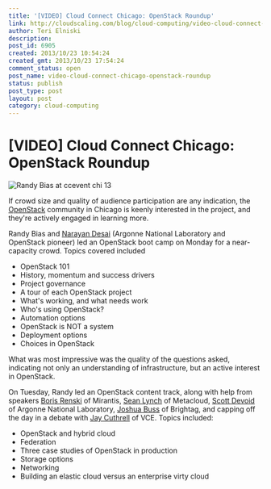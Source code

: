 ```yaml
---
title: '[VIDEO] Cloud Connect Chicago: OpenStack Roundup'
link: http://cloudscaling.com/blog/cloud-computing/video-cloud-connect-chicago-openstack-roundup/
author: Teri Elniski
description: 
post_id: 6905
created: 2013/10/23 10:54:24
created_gmt: 2013/10/23 17:54:24
comment_status: open
post_name: video-cloud-connect-chicago-openstack-roundup
status: publish
post_type: post
layout: post
category: cloud-computing
---
```


# [VIDEO] Cloud Connect Chicago: OpenStack Roundup

![Randy Bias at ccevent chi 13](http://www.cloudscaling.com/wp-content/uploads/2013/10/Randy-Bias-at-ccevent-chi-13.png)

If crowd size and quality of audience participation are any indication, the [OpenStack](http://openstack.org) community in Chicago is keenly interested in the project, and they're actively engaged in learning more.

Randy Bias and [Narayan Desai](www.linkedin.com/in/nldesai/) (Argonne National Laboratory and OpenStack pioneer) led an OpenStack boot camp on Monday for a near-capacity crowd. Topics covered included 

  * OpenStack 101
  * History, momentum and success drivers
  * Project governance
  * A tour of each OpenStack project
  * What's working, and what needs work
  * Who's using OpenStack?
  * Automation options
  * OpenStack is NOT a system
  * Deployment options
  * Choices in OpenStack

What was most impressive was the quality of the questions asked, indicating not only an understanding of infrastructure, but an active interest in OpenStack.

On Tuesday, Randy led an OpenStack content track, along with help from speakers [Boris Renski](www.linkedin.com/in/borisrenski) of Mirantis, [Sean Lynch](www.linkedin.com/pub/sean-lynch/1/b47/205) of Metacloud, [Scott Devoid](www.linkedin.com/in/devoid) of Argonne National Laboratory, [Joshua Buss](www.linkedin.com/pub/joshua-buss/4/868/b83) of Brightag, and capping off the day in a debate with [Jay Cuthrell](www.linkedin.com/in/qthrul) of VCE. Topics included:

  * OpenStack and hybrid cloud
  * Federation
  * Three case studies of OpenStack in production
  * Storage options
  * Networking
  * Building an elastic cloud versus an enterprise virty cloud